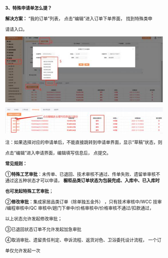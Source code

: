 <a name="bookmark3"></a>**3、特殊申请单怎么提？**

**解决方案：**    “我的订单”列表， 点击“编辑”进入订单下单界面，  找到特殊类申

请请入口。

![](Aspose.Words.d1bfbd55-1b76-4c79-a3a2-ed1df6a524b9.004.jpeg)


![](Aspose.Words.d1bfbd55-1b76-4c79-a3a2-ed1df6a524b9.005.jpeg)

注：如果选择对应的申请单后，不能直接跳转到申请单界面，显示“草稿”状态，则

点击“编辑”进入申请界面，编辑填写信息后， 点提交。

**常见规则：**

①**特殊工艺审批**：未传单、已退回、技术审核不通过、传单失败、遗留单审核不 通过这五种状态才可以申请， **橱柜品类订单状态为包装完成、入库中、已入库时**

**也可发起特殊工艺审批**；

②**修改审批**：集成家居品类订单（除单独五金外） ，只有技术审核中/WCC 技审 /编程审核中/QC 审核中/趟门下单中/价格审核中/价格审核不通过/扣款通过，

以上状态允许发起修改审批；

③已退回状态订单不允许发起加急审批

④取消审批、遗留责任判定、申诉流程、返货对色、卫浴委托设计流程，  一个订

单仅允许发起一次





